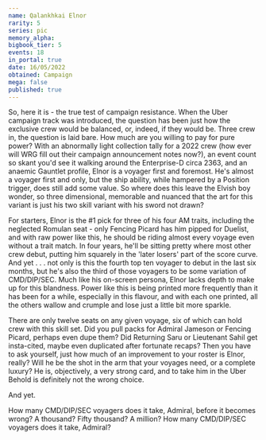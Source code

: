 ```yaml
---
name: Qalankhkai Elnor
rarity: 5
series: pic
memory_alpha:
bigbook_tier: 5
events: 18
in_portal: true
date: 16/05/2022
obtained: Campaign
mega: false
published: true
---
```


So, here it is - the true test of campaign resistance. When the Uber campaign track was introduced, the question has been just how the exclusive crew would be balanced, or, indeed, if they would be. Three crew in, the question is laid bare. How much are you willing to pay for pure power? With an abnormally light collection tally for a 2022 crew (how ever will WRG fill out their campaign announcement notes now?), an event count so skant you'd see it walking around the Enterprise-D circa 2363, and an anaemic Gauntlet profile, Elnor is a voyager first and foremost. He's almost a voyager first and only, but the ship ability, while hampered by a Position trigger, does still add some value. So where does this leave the Elvish boy wonder, so three dimensional, memorable and nuanced that the art for this variant is just his two skill variant with his sword not drawn? 

For starters, Elnor is the #1 pick for three of his four AM traits, including the neglected Romulan seat - only Fencing Picard has him pipped for Duelist, and with raw power like this, he should be riding almost every voyage even without a trait match. In four years, he'll be sitting pretty where most other crew debut, putting him squarely in the 'later losers' part of the score curve. And yet . . . not only is this the fourth top ten voyager to debut in the last six months, but he's also the third of those voyagers to be some variation of CMD/DIP/SEC. Much like his on-screen persona, Elnor lacks depth to make up for this blandness. Power like this is being printed more frequently than it has been for a while, especially in this flavour, and with each one printed, all the others wallow and crumple and lose just a little bit more sparkle. 

There are only twelve seats on any given voyage, six of which can hold crew with this skill set. Did you pull packs for Admiral Jameson or Fencing Picard, perhaps even dupe them? Did Returning Saru or Lieutenant Sahil get insta-cited, maybe even duplicated after fortunate recaps? Then you have to ask yourself, just how much of an improvement to your roster is Elnor, really? Will he be the shot in the arm that your voyages need, or a complete luxury? He is, objectively, a very strong card, and to take him in the Uber Behold is definitely not the wrong choice. 

And yet. 

How many CMD/DIP/SEC voyagers does it take, Admiral, before it becomes wrong? A thousand? Fifty thousand? A million? How many CMD/DIP/SEC voyagers does it take, Admiral?
